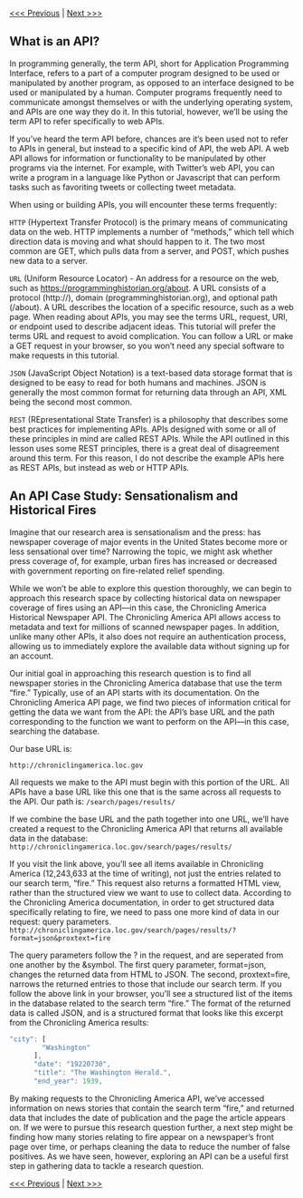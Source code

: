 [<<< Previous](introduction.md) | [Next >>>](dhbox.md)

## What is an API?

In programming generally, the term API, short for Application Programming Interface, refers to a part of a computer program designed to be used or manipulated by another program, as opposed to an interface designed to be used or manipulated by a human. Computer programs frequently need to communicate amongst themselves or with the underlying operating system, and APIs are one way they do it. In this tutorial, however, we’ll be using the term API to refer specifically to web APIs.

If you’ve heard the term API before, chances are it’s been used not to refer to APIs in general, but instead to a specific kind of API, the web API. A web API allows for information or functionality to be manipulated by other programs via the internet. For example, with Twitter’s web API, you can write a program in a language like Python or Javascript that can perform tasks such as favoriting tweets or collecting tweet metadata.

When using or building APIs, you will encounter these terms frequently:

`HTTP` (Hypertext Transfer Protocol) is the primary means of communicating data on the web. HTTP implements a number of “methods,” which tell which direction data is moving and what should happen to it. The two most common are GET, which pulls data from a server, and POST, which pushes new data to a server.

`URL` (Uniform Resource Locator) - An address for a resource on the web, such
as https://programminghistorian.org/about. A URL consists of a protocol (http://), domain (programminghistorian.org), and optional path (/about). A URL describes the location of a specific resource, such as a web page. When reading about APIs, you may see the terms URL, request, URI, or endpoint used to describe adjacent ideas. This tutorial will prefer the terms URL and request to avoid complication. You can follow a URL or make a GET request in your browser, so you won’t need any special software to make requests in this tutorial.

`JSON` (JavaScript Object Notation) is a text-based data storage format that is designed to be easy to read for both humans and machines. JSON is generally the most common format for returning data through an API, XML being the second most common.

`REST` (REpresentational State Transfer) is a philosophy that describes some best practices for implementing APIs. APIs designed with some or all of these principles in mind are called REST APIs. While the API outlined in this lesson uses some REST principles, there is a great deal of disagreement around this term. For this reason, I do not describe the example APIs here as REST APIs, but instead as web or HTTP APIs.

## An API Case Study: Sensationalism and Historical Fires
Imagine that our research area is sensationalism and the press: has newspaper coverage of major events in the United States become more or less sensational over time? Narrowing the topic, we might ask whether press coverage of, for example, urban fires has increased or decreased with government reporting on fire-related relief spending.

While we won’t be able to explore this question thoroughly, we can begin to approach this research space by collecting historical data on newspaper coverage of fires using an API—in this case, the Chronicling America Historical Newspaper API. The Chronicling America API allows access to metadata and text for millions of scanned newspaper pages. In addition, unlike many other APIs, it also does not require an authentication process, allowing us to immediately explore the available data without signing up for an account.

Our initial goal in approaching this research question is to find all newspaper stories in the Chronicling America database that use the term “fire.” Typically, use of an API starts with its documentation. On the Chronicling America API page, we find two pieces of information critical for getting the data we want from the API: the API’s base URL and the path corresponding to the function we want to perform on the API—in this case, searching the database.

Our base URL is:

`http://chroniclingamerica.loc.gov`


All requests we make to the API must begin with this portion of the URL. All APIs have a base URL like this one that is the same across all requests to the API.
Our path is:
`/search/pages/results/`


If we combine the base URL and the path together into one URL, we’ll have created a request to the Chronicling America API that returns all available data in the database:
`http://chroniclingamerica.loc.gov/search/pages/results/`


If you visit the link above, you’ll see all items available in Chronicling America (12,243,633 at the time of writing), not just the entries related to our search term, “fire.” This request also returns a formatted HTML view, rather than the structured view we want to use to collect data.
According to the Chronicling America documentation, in order to get structured data specifically relating to fire, we need to pass one more kind of data in our request: query parameters.
`http://chroniclingamerica.loc.gov/search/pages/results/?format=json&proxtext=fire`


The query parameters follow the ? in the request, and are seperated from one another by the &symbol. The first query parameter, format=json, changes the returned data from HTML to JSON. The second, proxtext=fire, narrows the returned entries to those that include our search term.
If you follow the above link in your browser, you’ll see a structured list of the items in the database related to the search term “fire.” The format of the returned data is called JSON, and is a structured format that looks like this excerpt from the Chronicling America results:
```javascript
"city": [
        "Washington"
      ],
      "date": "19220730",
      "title": "The Washington Herald.",
      "end_year": 1939,
```

By making requests to the Chronicling America API, we’ve accessed information on news stories that contain the search term “fire,” and returned data that includes the date of publication and the page the article appears on. If we were to pursue this research question further, a next step might be finding how many stories relating to fire appear on a newspaper’s front page over time, or perhaps cleaning the data to reduce the number of false positives. As we have seen, however, exploring an API can be a useful first step in gathering data to tackle a research question.

[<<< Previous](introduction.md) | [Next >>>](dhbox.md)
